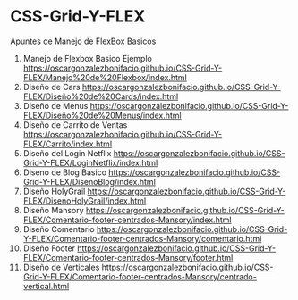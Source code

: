 # CSS-Grid-Y-FLEX
Apuntes de Manejo de FlexBox Basicos
1. Manejo de Flexbox Basico Ejemplo  https://oscargonzalezbonifacio.github.io/CSS-Grid-Y-FLEX/Manejo%20de%20Flexbox/index.html 
2. Diseño de Cars https://oscargonzalezbonifacio.github.io/CSS-Grid-Y-FLEX/Diseño%20de%20Cards/index.html
3. Diseño de Menus https://oscargonzalezbonifacio.github.io/CSS-Grid-Y-FLEX/Diseño%20de%20Menus/index.html
4. Diseño de Carrito de Ventas https://oscargonzalezbonifacio.github.io/CSS-Grid-Y-FLEX/Carrito/index.html
5. Diseño del Login Netflix  https://oscargonzalezbonifacio.github.io/CSS-Grid-Y-FLEX/LoginNetflix/index.html
6. Diseno de Blog Basico https://oscargonzalezbonifacio.github.io/CSS-Grid-Y-FLEX/DisenoBlog/index.html
7. Diseño HolyGrail https://oscargonzalezbonifacio.github.io/CSS-Grid-Y-FLEX/DisenoHolyGrail/index.html
8. Diseño Mansory https://oscargonzalezbonifacio.github.io/CSS-Grid-Y-FLEX/Comentario-footer-centrados-Mansory/index.html
9. Diseño Comentario https://oscargonzalezbonifacio.github.io/CSS-Grid-Y-FLEX/Comentario-footer-centrados-Mansory/comentario.html
10. Diseño Footer https://oscargonzalezbonifacio.github.io/CSS-Grid-Y-FLEX/Comentario-footer-centrados-Mansory/footer.html
11. Diseño de Verticales https://oscargonzalezbonifacio.github.io/CSS-Grid-Y-FLEX/Comentario-footer-centrados-Mansory/centrado-vertical.html


